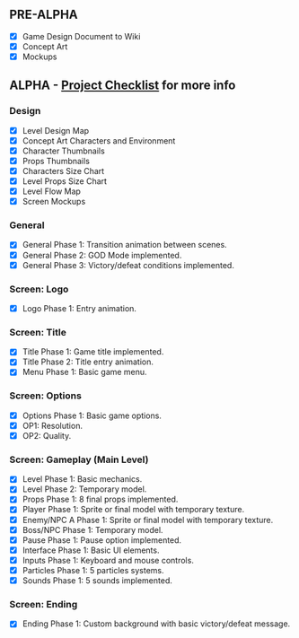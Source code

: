 ## PRE-ALPHA
- [x] Game Design Document to Wiki
- [x] Concept Art
- [x] Mockups
## ALPHA - [Project Checklist](https://drive.google.com/file/d/1uBzJVtQnFzZMntfmkd8HjcCFibLC9k9t/view) for more info
### Design
- [x] Level Design Map
- [x] Concept Art Characters and Environment
- [x] Character Thumbnails
- [x] Props Thumbnails
- [x] Characters Size Chart
- [x] Level Props Size Chart
- [x] Level Flow Map
- [x] Screen Mockups
### General
- [x] General Phase 1: Transition animation between scenes.
- [x] General Phase 2: GOD Mode implemented.
- [x] General Phase 3: Victory/defeat conditions implemented.
### Screen: Logo
- [x] Logo Phase 1: Entry animation.
### Screen: Title
- [x] Title Phase 1: Game title implemented.
- [x] Title Phase 2: Title entry animation.
- [x] Menu Phase 1: Basic game menu.
### Screen: Options
- [x] Options Phase 1: Basic game options.
- [x] OP1: Resolution.
- [x] OP2: Quality.
### Screen: Gameplay (Main Level)
- [x] Level Phase 1: Basic mechanics.
- [x] Level Phase 2: Temporary model.
- [x] Props Phase 1: 8 final props implemented.
- [x] Player Phase 1: Sprite or final model with temporary texture.
- [x] Enemy/NPC A Phase 1: Sprite or final model with temporary texture.
- [x] Boss/NPC Phase 1: Temporary model.
- [x] Pause Phase 1: Pause option implemented.
- [x] Interface Phase 1: Basic UI elements.
- [x] Inputs Phase 1: Keyboard and mouse controls.
- [x] Particles Phase 1: 5 particles systems.
- [x] Sounds Phase 1: 5 sounds implemented.
### Screen: Ending
- [x] Ending Phase 1: Custom background with basic victory/defeat message.
